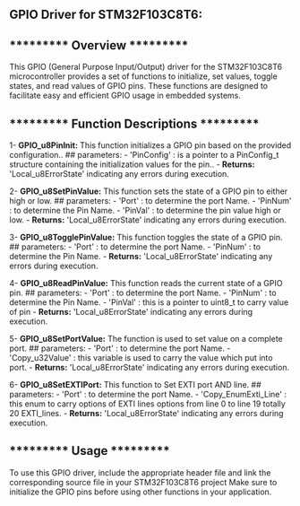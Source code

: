 ## GPIO Driver for STM32F103C8T6:

## *********  Overview  *********  
This GPIO (General Purpose Input/Output) driver for the STM32F103C8T6 
microcontroller provides a set of functions to initialize, set values, toggle states, and 
read values of GPIO pins. These functions are designed to facilitate easy and efficient 
GPIO usage in embedded systems.

## *********  Function Descriptions  *********  
1- **GPIO_u8PinInit:**
This function initializes a GPIO pin based on the provided configuration..
	## parameters:
	- 'PinConfig' : is a pointer to a PinConfig_t structure containing the initialization values for the pin..
	- **Returns:**  'Local_u8ErrorState'  indicating any errors during execution.

2- **GPIO_u8SetPinValue:**
This function sets the state of a GPIO pin to either high or low.
	## parameters:
	- 'Port' : to determine the port Name.
	- 'PinNum' : to determine the Pin Name.
	- 'PinVal' : to determine the pin value high or low.
	- **Returns:**  'Local_u8ErrorState'  indicating any errors during execution.

3- **GPIO_u8TogglePinValue:**
This function toggles the state of a GPIO pin.
	## parameters:
	- 'Port' : to determine the port Name.
	- 'PinNum' : to determine the Pin Name.
	- **Returns:**  'Local_u8ErrorState'  indicating any errors during execution.

4- **GPIO_u8ReadPinValue:**
This function reads the current state of a GPIO pin.
	## parameters:
	- 'Port' : to determine the port Name.
	- 'PinNum' : to determine the Pin Name.
	- 'PinVal' : this is a pointer to uint8_t to carry value of pin
	- **Returns:**  'Local_u8ErrorState'  indicating any errors during execution.
	
5- **GPIO_u8SetPortValue:**
The function is used to set value on a complete port.
	## parameters:
	- 'Port' : to determine the port Name.
	- 'Copy_u32Value' : this variable is used to carry the value which put into port.
	- **Returns:**  'Local_u8ErrorState'  indicating any errors during execution.
	
6- **GPIO_u8SetEXTIPort:**
This function to Set EXTI port AND line.
	## parameters:
	- 'Port' : to determine the port Name.
	- 'Copy_EnumExti_Line' : this enum to carry options of EXTI lines options from line 0 to line 19 totally 20 EXTI_lines.
	- **Returns:**  'Local_u8ErrorState'  indicating any errors during execution.
		

	
## *********  Usage  ********* 
To use this GPIO driver, include the appropriate header file and 
link the corresponding source file in your STM32F103C8T6 project 
Make sure to initialize the GPIO pins before using other functions in your application.

